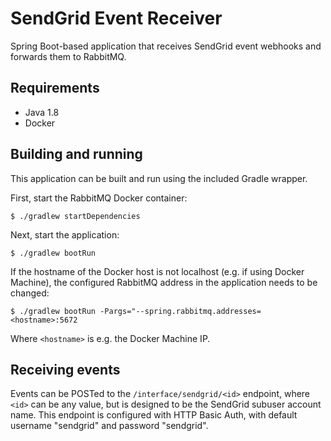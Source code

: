 # SendGrid Event Receiver

Spring Boot-based application that receives SendGrid event webhooks and forwards
them to RabbitMQ.

## Requirements

* Java 1.8
* Docker

## Building and running

This application can be built and run using the included Gradle wrapper.

First, start the RabbitMQ Docker container:

```
$ ./gradlew startDependencies
```

Next, start the application:

```
$ ./gradlew bootRun
```

If the hostname of the Docker host is not localhost (e.g. if using Docker Machine),
the configured RabbitMQ address in the application needs to be changed:

```
$ ./gradlew bootRun -Pargs="--spring.rabbitmq.addresses=<hostname>:5672
```

Where `<hostname>` is e.g. the Docker Machine IP.

## Receiving events

Events can be POSTed to the `/interface/sendgrid/<id>` endpoint, where `<id>`
can be any value, but is designed to be the SendGrid subuser account name. This
endpoint is configured with HTTP Basic Auth, with default username "sendgrid"
and password "sendgrid".
